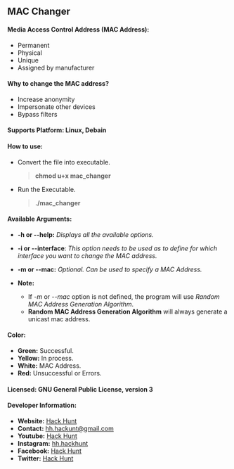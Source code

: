## MAC Changer 

#### Media Access Control Address (MAC Address):
 - Permanent
 - Physical
 - Unique
 - Assigned by manufacturer

#### Why to change the MAC address?
- Increase anonymity
- Impersonate other devices
- Bypass filters

#### Supports Platform: Linux, Debain

#### How to use:
- Convert the file into executable.
    > **chmod u+x mac_changer**
- Run the Executable.
    > **./mac_changer** 

#### Available Arguments:
- **-h or --help:** *Displays all the available options.*
- **-i or --interface**: *This option needs to be used as to 
define for which interface you want to change the MAC address.*
- **-m or --mac:** *Optional. Can be used to specify a MAC Address.*

- **Note:** 
    - If *-m* or *--mac* option is not defined, the program will use 
    *Random MAC Address Generation Algorithm*. 
    - **Random MAC Address Generation Algorithm** will always generate a unicast mac address.

#### Color:
- **Green:** Successful.
- **Yellow:** In process.
- **White:** MAC Address.
- **Red:** Unsuccessful or Errors. 

#### Licensed: GNU General Public License, version 3

#### Developer Information:
- **Website:** [Hack Hunt](https://hack-hunt.blogspot.com/)
- **Contact:** hh.hackunt@gmail.com
- **Youtube:** [Hack Hunt](https://youtube.com/hackhunt) 
- **Instagram:** [hh.hackhunt](https://www.instagram.com/hh.hackhunt/)
- **Facebook:** [Hack Hunt](https://www.facebook.com/hh.hackhunt/)
- **Twitter:** [Hack Hunt](https://twitter.com/hh_hackhunt/)
